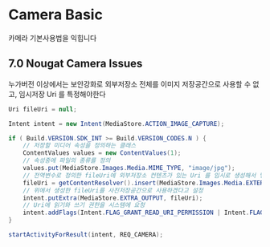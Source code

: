 # Camera Basic
카메라 기본사용법을 익힙니다

## 7.0 Nougat Camera Issues
누가버전 이상에서는 보안강화로 외부저장소 전체를 이미지 저장공간으로 사용할 수 없고, 임시저장 Uri 를 특정해야한다
```java
Uri fileUri = null;

Intent intent = new Intent(MediaStore.ACTION_IMAGE_CAPTURE);

if ( Build.VERSION.SDK_INT >= Build.VERSION_CODES.N ) {
    // 저장할 미디어 속성을 정의하는 클래스
    ContentValues values = new ContentValues(1);
    // 속성중에 파일의 종류를 정의
    values.put(MediaStore.Images.Media.MIME_TYPE, "image/jpg");
    // 전역변수로 정의한 fileUri에 외부저장소 컨텐츠가 있는 Uri 를 임시로 생성해서 넣어준다.
    fileUri = getContentResolver().insert(MediaStore.Images.Media.EXTERNAL_CONTENT_URI, values);
    // 위에서 생성한 fileUri를 사진저장공간으로 사용하겠다고 설정
    intent.putExtra(MediaStore.EXTRA_OUTPUT, fileUri);
    // Uri에 읽기와 쓰기 권한을 시스템에 요청
    intent.addFlags(Intent.FLAG_GRANT_READ_URI_PERMISSION | Intent.FLAG_GRANT_WRITE_URI_PERMISSION);
}

startActivityForResult(intent, REQ_CAMERA);
```